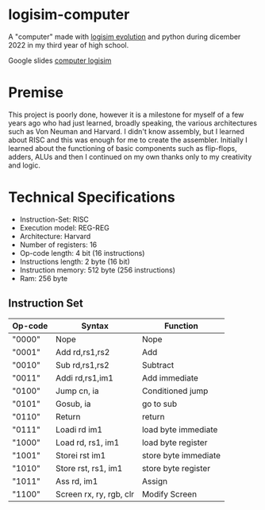 # logisim-computer

A "computer" made with [logisim evolution](https://github.com/logisim-evolution/logisim-evolution) and python during dicember 2022 in my third year of high school.

Google slides [computer logisim](https://docs.google.com/presentation/d/1hx7jZSbXReomKKLNCeCIdDt5UXV5rjtDp2bpkS4e1x0/edit?usp=sharing)

# Premise

This project is poorly done, however it is a milestone for myself of a few years ago who had just learned, broadly speaking, the various architectures such as Von Neuman and Harvard. I didn't know assembly, but I learned about RISC and this was enough for me to create the assembler. Initially I learned about the functioning of basic components such as flip-flops, adders, ALUs and then I continued on my own thanks only to my creativity and logic.

# Technical Specifications

- Instruction-Set: RISC 
- Execution model: REG-REG
- Architecture: Harvard
- Number of registers: 16 
- Op-code length: 4 bit (16 instructions)
- Instructions length: 2 byte (16 bit)
- Instruction memory: 512 byte (256 instructions)
- Ram: 256 byte

## Instruction Set

| Op-code | Syntax                  | Function             |
|---------|-------------------------|----------------------|
| "0000"  | Nope                    | Nope                 |
| "0001"  | Add rd,rs1,rs2          | Add                  |
| "0010"  | Sub rd,rs1,rs2          | Subtract             |
| "0011"  | Addi rd,rs1,im1         | Add immediate        |
| "0100"  | Jump cn, ia             | Conditioned jump     |
| "0101"  | Gosub, ia               | go to sub            |
| "0110"  | Return                  | return               |
| "0111"  | Loadi rd im1            | load byte immediate  |
| "1000"  | Load rd, rs1, im1       | load byte register   |
| "1001"  | Storei rst im1          | store byte immediate |
| "1010"  | Store rst, rs1, im1     | store byte register  |
| "1011"  | Ass rd, im1             | Assign               |
| "1100"  | Screen rx, ry, rgb, clr | Modify Screen        |
